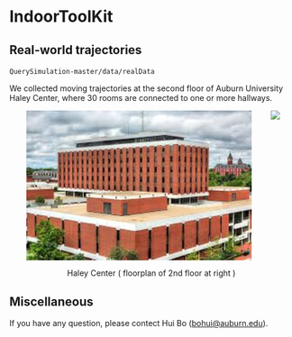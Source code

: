# IndoorToolKit

## Real-world trajectories
    QuerySimulation-master/data/realData
   We collected moving trajectories at the second floor of Auburn University Haley Center, where 30 rooms are connected to one or more hallways.
  
   <img src="Haley.jpeg" width="400" align="top" hspace=30>  <img src="QuerySimulation-master/data/my/floorplan-new.png" width="300"> 
   <p align="center"> Haley Center ( floorplan of 2nd floor at right )</p>

##  Miscellaneous
   If you have any question, please contect Hui Bo (bohui@auburn.edu).
    
